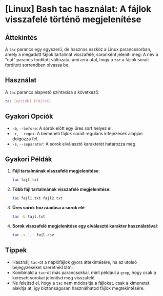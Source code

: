 # [Linux] Bash tac használat: A fájlok visszafelé történő megjelenítése

## Áttekintés
A `tac` parancs egy egyszerű, de hasznos eszköz a Linux parancssorban, amely a megadott fájlok tartalmát visszafelé, soronként jeleníti meg. A név a "cat" parancs fordított változata, ami arra utal, hogy a `tac` a fájlok sorait fordított sorrendben olvassa be.

## Használat
A `tac` parancs alapvető szintaxisa a következő:

```bash
tac [opciók] [fájlok]
```

## Gyakori Opciók
- `-b`, `--before`: A sorok előtt egy üres sort helyez el.
- `-r`, `--regex`: A bemeneti fájlok sorait reguláris kifejezések alapján dolgozza fel.
- `-s`, `--separator`: A sorok elválasztó karakterét határozza meg.

## Gyakori Példák
1. **Fájl tartalmának visszafelé megjelenítése**:
   ```bash
   tac fajl.txt
   ```

2. **Több fájl tartalmának visszafelé megjelenítése**:
   ```bash
   tac fajl1.txt fajl2.txt
   ```

3. **Üres sorok hozzáadása a sorok elé**:
   ```bash
   tac -b fajl.txt
   ```

4. **Sorok visszafelé megjelenítése egy elválasztó karakter használatával**:
   ```bash
   tac -s ',' fajl.csv
   ```

## Tippek
- Használj `tac`-ot a naplófájlok gyors áttekintésére, ha az utolsó bejegyzéseket szeretnéd látni.
- Kombináld a `tac`-ot más parancsokkal, mint például a `grep`, hogy csak a keresett sorokat jelenítsd meg visszafelé.
- Ne felejtsd el, hogy a `tac` nem módosítja a fájlokat, csak a kimenetet alakítja át, így biztonságosan használhatod fájlok megtekintésére.